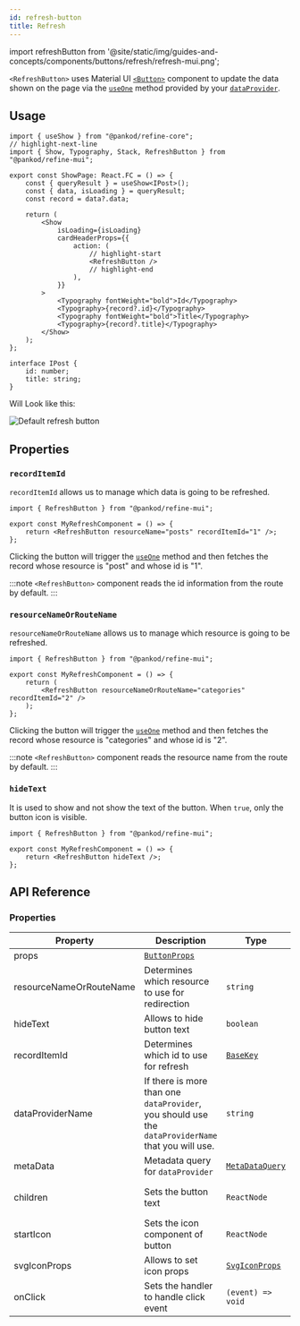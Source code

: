 ```yaml
---
id: refresh-button
title: Refresh
---
```


import refreshButton from '@site/static/img/guides-and-concepts/components/buttons/refresh/refresh-mui.png';

`<RefreshButton>` uses Material UI [`<Button>`](https://mui.com/material-ui/react-button/) component to update the data shown on the page via the [`useOne`](/core/hooks/data/useOne.md) method provided by your [`dataProvider`](/core/providers/data-provider.md).

## Usage

```tsx title="src/pages/posts/show.tsx"
import { useShow } from "@pankod/refine-core";
// highlight-next-line
import { Show, Typography, Stack, RefreshButton } from "@pankod/refine-mui";

export const ShowPage: React.FC = () => {
    const { queryResult } = useShow<IPost>();
    const { data, isLoading } = queryResult;
    const record = data?.data;

    return (
        <Show
            isLoading={isLoading}
            cardHeaderProps={{
                action: (
                    // highlight-start
                    <RefreshButton />
                    // highlight-end
                ),
            }}
        >
            <Typography fontWeight="bold">Id</Typography>
            <Typography>{record?.id}</Typography>
            <Typography fontWeight="bold">Title</Typography>
            <Typography>{record?.title}</Typography>
        </Show>
    );
};

interface IPost {
    id: number;
    title: string;
}
```

Will Look like this:

<div class="img-container">
    <div class="window">
        <div class="control red"></div>
        <div class="control orange"></div>
        <div class="control green"></div>
    </div>
    <img src={refreshButton} alt="Default refresh button" />
</div>

## Properties

### `recordItemId`

`recordItemId` allows us to manage which data is going to be refreshed.

```tsx
import { RefreshButton } from "@pankod/refine-mui";

export const MyRefreshComponent = () => {
    return <RefreshButton resourceName="posts" recordItemId="1" />;
};
```

Clicking the button will trigger the [`useOne`](/core/hooks/data/useOne.md) method and then fetches the record whose resource is "post" and whose id is "1".

:::note
`<RefreshButton>` component reads the id information from the route by default.
:::

### `resourceNameOrRouteName`

`resourceNameOrRouteName` allows us to manage which resource is going to be refreshed.

```tsx
import { RefreshButton } from "@pankod/refine-mui";

export const MyRefreshComponent = () => {
    return (
        <RefreshButton resourceNameOrRouteName="categories" recordItemId="2" />
    );
};
```

Clicking the button will trigger the [`useOne`](/core/hooks/data/useOne.md) method and then fetches the record whose resource is "categories" and whose id is "2".

:::note
`<RefreshButton>` component reads the resource name from the route by default.
:::

### `hideText`

It is used to show and not show the text of the button. When `true`, only the button icon is visible.

```tsx
import { RefreshButton } from "@pankod/refine-mui";

export const MyRefreshComponent = () => {
    return <RefreshButton hideText />;
};
```

## API Reference

### Properties

| Property                | Description                                                                                        | Type                                                              | Default                                                                                                                        |
| ----------------------- | -------------------------------------------------------------------------------------------------- | ----------------------------------------------------------------- | ------------------------------------------------------------------------------------------------------------------------------ |
| props                   | [`ButtonProps`](https://mui.com/material-ui/api/button/)                                           |                                                                   |
| resourceNameOrRouteName | Determines which resource to use for redirection                                                   | `string`                                                          | Resource name that it reads from route                                                                                         |
| hideText                | Allows to hide button text                                                                         | `boolean`                                                         | `false`                                                                                                                        |
| recordItemId            | Determines which id to use for refresh                                                             | [`BaseKey`](/core/interfaces.md#basekey)                          | Record id that it reads from route                                                                                             |
| dataProviderName        | If there is more than one `dataProvider`, you should use the `dataProviderName` that you will use. | `string`                                                          | `default`                                                                                                                      |
| metaData                | Metadata query for `dataProvider`                                                                  | [`MetaDataQuery`](/core/interfaces.md#metadataquery)              | {}                                                                                                                             |
| children                | Sets the button text                                                                               | `ReactNode`                                                       | Humanized resource name that it reads from route                                                                               |
| startIcon               | Sets the icon component of button                                                                  | `ReactNode`                                                       | [`<RefreshOutlinedIcon />`](https://mui.com/material-ui/material-icons/?theme=Outlined&query=Refresh&selected=RefreshOutlined) |
| svgIconProps            | Allows to set icon props                                                                           | [`SvgIconProps`](https://mui.com/material-ui/api/svg-icon/#props) |                                                                                                                                |
| onClick                 | Sets the handler to handle click event                                                             | `(event) => void`                                                 | Triggers navigation for redirection to the list page of resource                                                               |
